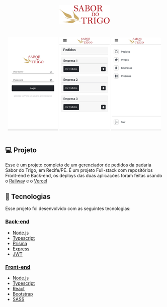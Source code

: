 <div align="center">
    <img src="./src/assets/images/logo.png" style="width: 160px"/>
    <h1></h1>
</div>


<div align="center">
    <img src="./.github/preview1.jpg" style="width: 160px"/>
    <img src="./.github/preview2.jpg" style="width: 160px"/>
    <img src="./.github/preview3.jpg" style="width: 160px"/>
</div>

<br/>

## 💻 Projeto

Esse é um projeto completo de um gerenciador de pedidos da padaria Sabor do Trigo, em Recife/PE. É um projeto Full-stack com repositórios Front-end e Back-end, os deploys das duas aplicações foram feitas usando o [Railway](https://railway.app) e o [Vercel](https://vercel.com)

## 🌌 Tecnologias

Esse projeto foi desenvolvido com as seguintes tecnologias:

### **<a href="https://github.com/egfs1/padaria-pedidos-backend">Back-end</a>**

- [Node.js](https://nodejs.org/en/)
- [Typescript](https://www.typescriptlang.org/)
- [Prisma](https://prisma.io/)
- [Express](https://expressjs.com/pt-br/)
- [JWT](https://www.npmjs.com/package/jsonwebtoken)

### **<a href="https://github.com/egfs1/padaria-pedidos-frontend">Front-end</a>**
- [Node.js](https://nodejs.org/en/)
- [Typescript](https://www.typescriptlang.org/)
- [React](https://reactjs.org)
- [Bootstrap](https://getbootstrap.com/)
- [SASS](https://sass-lang.com/)
